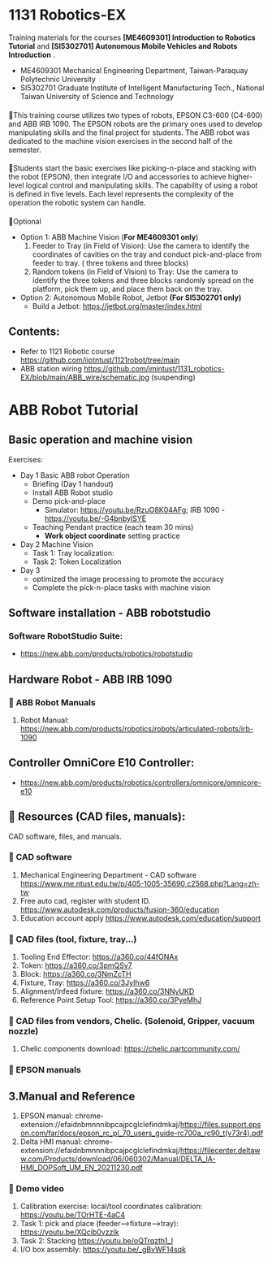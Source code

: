 # 1131 Robotics-EX
Training materials for the courses **[ME4609301] Introduction to Robotics Tutorial**
 and **[SI5302701] Autonomous Mobile Vehicles and Robots Introduction**
.
- ME4609301 Mechanical Engineering Department, Taiwan-Paraquay Polytechnic University
- SI5302701 Graduate Institute of Intelligent Manufacturing Tech., National Taiwan University of Science and Technology
####
🥇This training course utilizes two types of robots, EPSON C3-600 (C4-600) and ABB IRB 1090. The EPSON robots are the primary ones used to develop manipulating skills and the final project for students. The ABB robot was dedicated to the machine vision exercises in the second half of the semester. 
####
🥈Students start the basic exercises like picking-n-place and stacking with the robot (EPSON), then integrate I/O and accessories to achieve higher-level logical control and manipulating skills. The capability of using a robot is defined in five levels. Each level represents the complexity of the operation the robotic system can handle.
#### 
🥉Optional 
- Option 1: ABB Machine Vision (**For ME4609301 only**)
  1. Feeder to Tray (in Field of Vision): Use the camera to identify the coordinates of cavities on the tray and conduct pick-and-place from feeder to tray. ( three tokens and three blocks)
  2. Random tokens (in Field of Vision) to Tray: Use the camera to identify the three tokens and three blocks randomly spread on the platform, pick them up, and place them back on the tray.  
- Option 2: Autonomous Mobile Robot, Jetbot **(For SI5302701 only)**
  - Build a Jetbot:  https://jetbot.org/master/index.html   
## Contents: 
- Refer to 1121 Robotic course https://github.com/iiotntust/1121robot/tree/main
- ABB station wiring https://github.com/imintust/1131_robotics-EX/blob/main/ABB_wire/schematic.jpg (suspending)
# ABB Robot Tutorial
## Basic operation and machine vision
Exercises:
- Day 1 Basic ABB robot Operation 
  - Briefing (Day 1 handout)
  - Install ABB Robot studio
  - Demo pick-and-place
    - Simulator: https://youtu.be/RzuO8K04AFg; IRB 1090 - https://youtu.be/-G4bnbylSYE  
  - Teaching Pendant practice (each team 30 mins)
    - **Work object coordinate** setting practice 
 - Day 2 Machine Vision
    - Task 1: Tray localization:
    - Task 2: Token Localization  
 - Day 3
    - optimized the image processing to promote the accuracy
    - Complete the pick-n-place tasks with machine vision    

## Software installation - ABB robotstudio
### Software RobotStudio Suite:
- https://new.abb.com/products/robotics/robotstudio
## Hardware Robot - ABB IRB 1090
### :small_blue_diamond: ABB Robot Manuals
1. Robot Manual:
    https://new.abb.com/products/robotics/robots/articulated-robots/irb-1090
## Controller OmniCore E10 Controller:
- https://new.abb.com/products/robotics/controllers/omnicore/omnicore-e10




## :feet: Resources (CAD files, manuals):
CAD software, files, and manuals.
### :small_blue_diamond: CAD software
1. Mechanical Engineering Department - CAD software 
https://www.me.ntust.edu.tw/p/405-1005-35690,c2568.php?Lang=zh-tw
2. Free auto cad, register with student ID. 
https://www.autodesk.com/products/fusion-360/education
3. Education account apply
https://www.autodesk.com/education/support

### :small_blue_diamond: CAD files (tool, fixture, tray…)
1. Tooling End Effector: https://a360.co/44fONAx 
2. Token: https://a360.co/3pmQSv7
3. Block: https://a360.co/3NmZcTH
4. Fixture, Tray: https://a360.co/3JyIhw6
5. Alignment/Infeed fixture: https://a360.co/3NNyUKD
6. Reference Point Setup Tool: https://a360.co/3PyeMhJ

### :small_blue_diamond: CAD files from vendors, Chelic. (Solenoid, Gripper, vacuum nozzle)
1. Chelic components download: https://chelic.partcommunity.com/

### :small_blue_diamond: EPSON manuals
## 3.Manual and Reference
1. EPSON manual:
chrome-extension://efaidnbmnnnibpcajpcglclefindmkaj/https://files.support.epson.com/far/docs/epson_rc_pl_70_users_guide-rc700a_rc90_t(v73r4).pdf  
2. Delta HMI manual: chrome-extension://efaidnbmnnnibpcajpcglclefindmkaj/https://filecenter.deltaww.com/Products/download/06/060302/Manual/DELTA_IA-HMI_DOPSoft_UM_EN_20211230.pdf
### :small_blue_diamond: Demo video
1. Calibration exercise: local/tool coordinates calibration: https://youtu.be/TOrHTE-4aC4
2. Task 1: pick and place (feeder-->fixture-->tray): https://youtu.be/XQcib0vzzIk
3. Task 2: Stacking https://youtu.be/oQTrqzth1_I
4. I/O box assembly: https://youtu.be/_gBvWF14sqk
